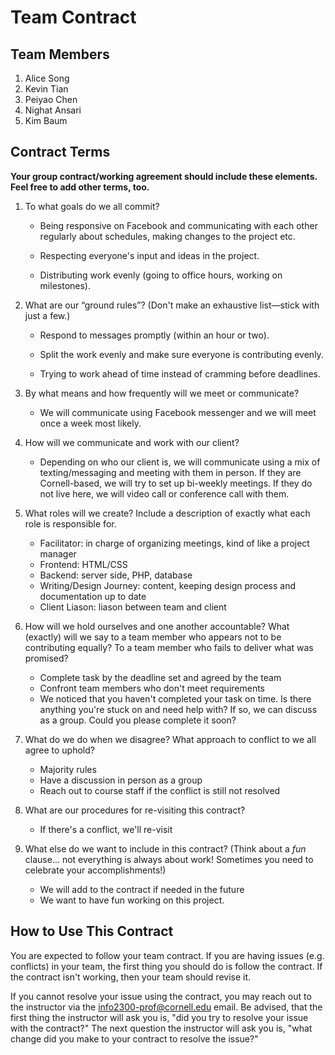 # Team Contract

## Team Members

1. Alice Song
2. Kevin Tian
3. Peiyao Chen
4. Nighat Ansari
5. Kim Baum

## Contract Terms

**Your group contract/working agreement should include these elements. Feel free to add other terms, too.**

1. To what goals do we all commit?

    - Being responsive on Facebook and communicating with each other regularly about schedules, making changes to the project etc.

    - Respecting everyone's input and ideas in the project.

    - Distributing work evenly (going to office hours, working on milestones).


2. What are our “ground rules”? (Don't make an exhaustive list—stick with just a few.)

    - Respond to messages promptly (within an hour or two).

    - Split the work evenly and make sure everyone is contributing evenly.

    - Trying to work ahead of time instead of cramming before deadlines.


3. By what means and how frequently will we meet or communicate?

    - We will communicate using Facebook messenger and we will meet once a week most likely.

4. How will we communicate and work with our client?

    - Depending on who our client is, we will communicate using a mix of texting/messaging and meeting with them in person. If they are Cornell-based, we will try to set up bi-weekly meetings. If they do not live here, we will video call or conference call with them.

5. What roles will we create? Include a description of exactly what each role is responsible for.
    - Facilitator: in charge of organizing meetings, kind of like a project manager
    - Frontend: HTML/CSS
    - Backend: server side, PHP, database
    - Writing/Design Journey: content, keeping design process and documentation up to date
    - Client Liason: liason between team and client

6. How will we hold ourselves and one another accountable? What (exactly) will we say to a team member who appears not to be contributing equally? To a team member who fails to deliver what was promised?
    - Complete task by the deadline set and agreed by the team
    - Confront team members who don't meet requirements
    - We noticed that you haven't completed your task on time. Is there anything you're stuck on and need help with? If so, we can discuss as a group. Could you please complete it soon?

7. What do we do when we disagree? What approach to conflict to we all agree to uphold?
    - Majority rules
    - Have a discussion in person as a group
    - Reach out to course staff if the conflict is still not resolved

8. What are our procedures for re-visiting this contract?
    - If there's a conflict, we'll re-visit

9. What else do we want to include in this contract? (Think about a _fun_ clause... not everything is always about work! Sometimes you need to celebrate your accomplishments!)
    - We will add to the contract if needed in the future
    - We want to have fun working on this project.

## How to Use This Contract

You are expected to follow your team contract. If you are having issues (e.g. conflicts) in your team, the first thing you should do is follow the contract. If the contract isn't working, then your team should revise it.

If you cannot resolve your issue using the contract, you may reach out to the instructor via the <info2300-prof@cornell.edu> email. Be advised, that the first thing the instructor will ask you is, "did you try to resolve your issue with the contract?" The next question the instructor will ask you is, "what change did you make to your contract to resolve the issue?"
